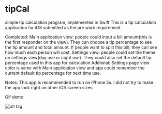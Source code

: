 # tipCal
simple tip calculation program, implemented in Swift 
This is a tip calculation application for iOS submitted as the pre work requirement

Completed:
  Main application view: people could input a bill amount(this is the first responder on the view). They can choose a tip percentage to see the tip amount and total amount. If people want to split this bill, they can see how much each person will cost.
  Settings view: people could set the theme on settings view(day use or night use). They could also set the default tip percentage used in this app for calculation
  Addional: Settings page view color is same with Main application view and app could remember the current default tip percentage for next time use.

Notes: 
This app is recommended to run on iPhone 5s. 
I did not try to make the app look right on other iOS screen sizes.

Gif demo:

![alt tag](ttps://github.com/ggpaue/tipCal/blob/master/tipCal.gif)
